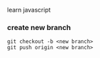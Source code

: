 learn javascript

### create new branch
```
git checkout -b <new branch>
git push origin <new branch>
```
